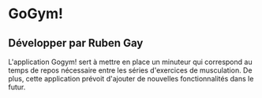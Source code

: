 # GoGym!

## Développer par Ruben Gay

L'application Gogym! sert à mettre en place un minuteur qui correspond au temps de repos nécessaire
                entre les séries d'exercices de musculation. De plus, cette application prévoit d'ajouter de nouvelles
                fonctionnalités dans le futur.
